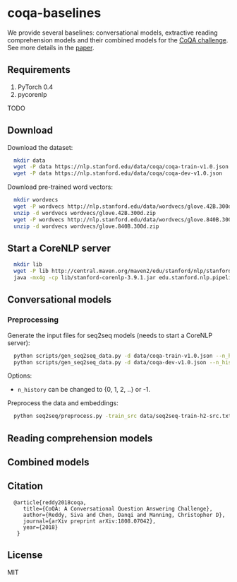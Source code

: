 # coqa-baselines
We provide several baselines: conversational models, extractive reading comprehension models and their combined models for the [CoQA challenge](https://stanfordnlp.github.io/coqa/). See more details in the [paper](https://arxiv.org/abs/1808.07042).

## Requirements
1. PyTorch 0.4
2. pycorenlp

TODO

## Download
Download the dataset:
```bash
  mkdir data
  wget -P data https://nlp.stanford.edu/data/coqa/coqa-train-v1.0.json
  wget -P data https://nlp.stanford.edu/data/coqa/coqa-dev-v1.0.json
```

Download pre-trained word vectors:
```bash
  mkdir wordvecs
  wget -P wordvecs http://nlp.stanford.edu/data/wordvecs/glove.42B.300d.zip
  unzip -d wordvecs wordvecs/glove.42B.300d.zip
  wget -P wordvecs http://nlp.stanford.edu/data/wordvecs/glove.840B.300d.zip
  unzip -d wordvecs wordvecs/glove.840B.300d.zip
```

## Start a CoreNLP server

```bash
  mkdir lib
  wget -P lib http://central.maven.org/maven2/edu/stanford/nlp/stanford-corenlp/3.9.1/stanford-corenlp-3.9.1.jar
  java -mx4g -cp lib/stanford-corenlp-3.9.1.jar edu.stanford.nlp.pipeline.StanfordCoreNLPServer -port 9000 -timeout 15000
```

## Conversational models
### Preprocessing
Generate the input files for seq2seq models (needs to start a CoreNLP server):
```bash
  python scripts/gen_seq2seq_data.py -d data/coqa-train-v1.0.json --n_history 2 --lower -o data/seq2seq-train-h2
  python scripts/gen_seq2seq_data.py -d data/coqa-dev-v1.0.json --n_history 2 --lower -o data/seq2seq-dev-h2
```
Options:
* `n_history` can be changed to {0, 1, 2, ..} or -1.

Preprocess the data and embeddings:
```bash
  python seq2seq/preprocess.py -train_src data/seq2seq-train-h2-src.txt -train_tgt data/seq2seq-train-h2-tgt.txt -valid_src data/seq2seq-dev-h2.txt -valid_tgt data/seq2seq-dev-h2-tgt.txt -save_data data/seq2seq-h2 -lower -dynamic_dict -src_seq_length 10000
```

## Reading comprehension models


## Combined models

## Citation

```
  @article{reddy2018coqa,
     title={CoQA: A Conversational Question Answering Challenge},
     author={Reddy, Siva and Chen, Danqi and Manning, Christopher D},
     journal={arXiv preprint arXiv:1808.07042},
     year={2018}
   }
```

## License
MIT
